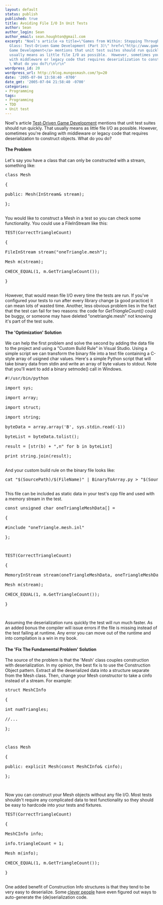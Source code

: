 ```yaml
---
layout: default
status: publish
published: true
title: Avoiding File I/O In Unit Tests
author: Sean
author_login: Sean
author_email: sean.houghton@gmail.com
excerpt: "Noel's article <a title=\"Games from Within: Stepping Through the Looking
  Glass: Test-Driven Game Development (Part 3)\" href=\"http://www.gamesfromwithin.com/articles/0503/000078.html\">Test-Driven
  Game Development</a> mentions that unit test suites should run quickly.  That
  usually means as little file I/O as possible.  However, sometimes you're dealing
  with middleware or legacy code that requires deserialization to construct objects.
  \ What do you do?\r\n\r\n"
wordpress_id: 20
wordpress_url: http://blog.mungosmash.com/?p=20
date: '2005-07-04 13:58:40 -0700'
date_gmt: '2005-07-04 21:58:40 -0700'
categories:
- Programming
tags:
- Programming
- TDD
- Unit test
---
```

<p>Noel's article <a title="Games from Within: Stepping Through the Looking Glass: Test-Driven Game Development (Part 3)" href="http://www.gamesfromwithin.com/articles/0503/000078.html">Test-Driven Game Development</a> mentions that unit test suites should run quickly.  That usually means as little file I/O as possible.  However, sometimes you're dealing with middleware or legacy code that requires deserialization to construct objects.  What do you do?</p>
<p><a id="more"></a><a id="more-20"></a></p>
<h4>The Problem</h4></p>
<p>Let's say you have a class that can only be constructed with a stream, something like:</p>
<pre name="code" class="cpp">
class Mesh<br />
{<br />
public: Mesh(InStream& stream);<br />
};<br />
</pre></p>
<p>You would like to construct a Mesh in a test so you can check some functionality.  You could use a FileInStream like this:</p>
<pre name="code" class="cpp">
TEST(CorrectTriangleCount)<br />
{<br />
FileInStream stream("oneTriangle.mesh");<br />
Mesh m(stream);<br />
CHECK_EQUAL(1, m.GetTriangleCount());<br />
}<br />
</pre></p>
<p>However, that would mean file I/O every time the tests are run.  If you've configured your tests to run after every library change (a good practice) it can mean lots of wasted time.  Another, less obvious problem lies in the fact that the test can fail for two reasons: the code for <i>GetTriangleCount()</i> could be buggy, or someone may have deleted "onetriangle.mesh" not knowing it's part of the test suite.</p>
<h4>The 'Optimization' Solution</h4></p>
<p>We can help the first problem and solve the second by adding the data file to the project and using a "Custom Build Rule" in Visual Studio.  Using a simple script we can transform the binary file into a text file containing a C-style array of usigned char values.  Here's a simple Python script that will take binary data from stdin and write an array of byte values to stdout.  Note that you'll want to add a binary setmode() call in Windows.</p>
<pre name="code" class="python">
#!/usr/bin/python<br />
import sys;<br />
import array;<br />
import struct;<br />
import string;<br />
byteData = array.array('B', sys.stdin.read(-1))<br />
byteList = byteData.tolist();<br />
result = [str(b) + ",n" for b in byteList]<br />
print string.join(result);<br />
</pre></p>
<p>And your custom build rule on the binary file looks like:</p>
<pre name="code" class="bash">
cat "$(SourcePath)/$(FileName)" | BinaryToArray.py > "$(SourcePath)/$(FileName).inl"<br />
</pre></p>
<p>This file can be included as static data in your test's cpp file and used with a memory stream in the test.</p>
<pre name="code" class="cpp">
const unsigned char oneTriangleMeshData[] =<br />
{<br />
#include "oneTriangle.mesh.inl"<br />
};</p>
<p>TEST(CorrectTriangleCount)<br />
{<br />
MemoryInStream stream(oneTriangleMeshData, oneTriangleMeshData  + sizeof(oneTriangleMeshData));<br />
Mesh m(stream);<br />
CHECK_EQUAL(1, m.GetTriangleCount());<br />
}<br />
</pre></p>
<p>Assuming the deserialization runs quickly the test will run much faster.  As an added bonus the compiler will issue errors if the file is missing instead of the test failing at runtime.  Any error you can move out of the runtime and into compilation is a win in my book.</p>
<h4>The 'Fix The Fundamental Problem' Solution</h4></p>
<p>The source of the problem is that the 'Mesh' class couples construction with deserialization.  In my opinion, the best fix is to use the Construction Object pattern.  Extract all the deserialized data into a structure separate from the Mesh class.  Then, change your Mesh constructor to take a cinfo instead of a stream.  For example:</p>
<pre name="code" class="cpp">
struct MeshCInfo<br />
{<br />
int numTriangles;<br />
//...<br />
};</p>
<p>class Mesh<br />
{<br />
public: explicit Mesh(const MeshCInfo& cinfo);<br />
};<br />
</pre></p>
<p>Now you can construct your Mesh objects without any file I/O.  Most tests shouldn't require any complicated data to test functionality so they should be easy to hardcode into your tests and fixtures.</p>
<pre name="code" class="cpp">
TEST(CorrectTriangleCount)<br />
{<br />
MeshCInfo info;<br />
info.triangleCount = 1;<br />
Mesh m(info);<br />
CHECK_EQUAL(1, m.GetTriangleCount());<br />
}<br />
</pre></p>
<p>One added benefit of Construction Info structures is that they tend to be very easy to deserialize.  Some <a href="http://alpatrick.blogspot.com">clever people</a> have even figured out ways to auto-generate the {de}serialization code.</p>
